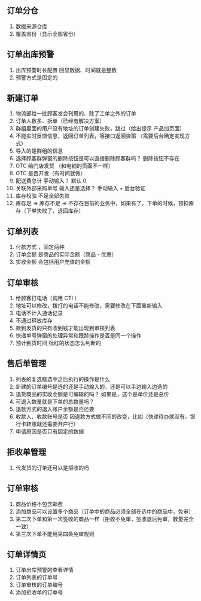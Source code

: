 ## 订单分仓

1. 数据来源仓库
2. 覆盖省份（显示全部省份）

## 订单出库预警

1. 出库预警时长配置 回显数据、时间就是整数
2. 预警方式是固定的

## 新建订单

1. 物流部给一批顾客发会刊用的、除了工单之外的订单
2. 订单人数多、拆单（已经有解决方案）
3. 群组里面的用户没有地址的订单创建失败，跳过（给出提示  产品加页面）
4. 不能实时反馈信息，返回订单列表，等接口返回弹窗 （需要后台确定实现方式）
5. 导入的是群组的信息
6. 选择顾客群弹窗的删除按钮是可以直接删除顾客群吗？  删除按钮不存在
7. OTC 给门店发货 （和电销的页面不一样）
8. OTC 是否开发（有时间就做）
9. 配送费总计 手动输入？ 默认 0 
10. 关联外部采购单号  输入还是选择？  手动输入 + 后台验证
11. 库存校验  不足全部失败
12. 库存足 => 库存不足 => 不存在目前的业务中，如果有了，下单的时候，预扣库存（下单失败了，退回库存）

## 订单列表

1. 付款方式 ，固定两种
2. 订单金额 是商品的实际金额（商品 - 优惠）
3. 实收金额 会包括用户充值的金额

## 订单审核

1.  给顾客打电话（调用 CTI ）
2. 地址可以修改，拨打的电话不能修改，需要修改在下面重新输入
3. 电话不计入通话记录
4. 不通过释放库存
5. 款到发货的只有收到钱才能出现到审核列表
6. 快递单号弹窗的处理异常和跟踪操作是否是同一个操作
7. 预计到货时间 标红的状态怎么判断的

## 售后单管理

1. 列表的复选框选中之后执行的操作是什么
2. 新建的订单编号是选的还是手动输入的，还是可以手边输入边选的
3. 退货商品的实收金额是可编辑的吗？ 如果是，这个是单价还是总价
4. 可退入数量就是下单的总数量吗？
5. 退款方式的退入账户余额是否还要
6. 收款人、收款账号是否 因退款方式做不同的改变，比如（快递待办就没有、银行卡转账就还需要开户行）
7. 申请原因是否只有固定的数据

## 拒收单管理

1. 代发货的订单还可以是拒收的吗

## 订单审核

1. 商品价格不包含邮费
2. 添加商品可以设置多个商品（订单中的商品必须全部在选中的商品中，免审）
3. 第二次下单和第一次签收的商品一样（拒收不免审，签收退后免审，数量完全一致）
4. 第三次下单不能用第四条免审规则

## 订单详情页

1. 订单出库预警的查看详情
2. 订单列表的订单号
3. 订单审核的订单编号
4. 添加拒收单的订单号